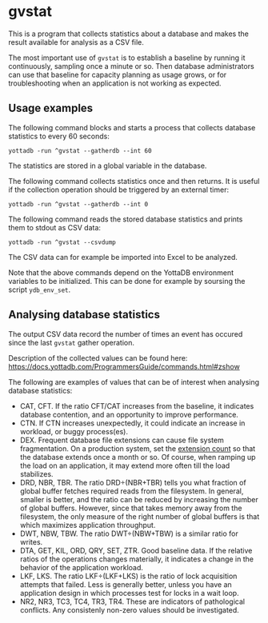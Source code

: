 # gvstat

This is a program that collects statistics about a database and makes the result available for analysis as a CSV file.

The most important use of `gvstat` is to establish a baseline by running it continuously, sampling once a minute or so. Then database administrators can use that baseline for capacity planning as usage grows, or for troubleshooting when an application is not working as expected.

## Usage examples

The following command blocks and starts a process that collects database statistics to every 60 seconds:

```
yottadb -run ^gvstat --gatherdb --int 60
```

The statistics are stored in a global variable in the database.

The following command collects statistics once and then returns. It is useful if the collection operation should be triggered by an external timer:

```
yottadb -run ^gvstat --gatherdb --int 0
```

The following command reads the stored database statistics and prints them to stdout as CSV data:

```
yottadb -run ^gvstat --csvdump
```

The CSV data can for example be imported into Excel to be analyzed.

Note that the above commands depend on the YottaDB environment variables to be initialized. This can be done for example by soursing the script `ydb_env_set`.

## Analysing database statistics

The output CSV data record the number of times an event has occured since the last `gvstat` gather operation.

Description of the collected values can be found here: https://docs.yottadb.com/ProgrammersGuide/commands.html#zshow

The following are examples of values that can be of interest when analysing database statistics:

- CAT, CFT. If the ratio CFT/CAT increases from the baseline, it indicates database contention, and an opportunity to improve performance.
- CTN. If CTN increases unexpectedly, it could indicate an increase in workload, or buggy process(es).
- DEX. Frequent database file extensions can cause file system fragmentation. On a production system, set the [extension count](https://docs.yottadb.com/AdminOpsGuide/dbmgmt.html#extension-count) so that the database extends once a month or so. Of course, when ramping up the load on an application, it may extend more often till the load stabilizes.
- DRD, NBR, TBR. The ratio DRD÷(NBR+TBR) tells you what fraction of global buffer fetches required reads from the filesystem. In general, smaller is better, and the ratio can be reduced by increasing the number of global buffers. However, since that takes memory away from the filesystem, the only measure of the right number of global buffers is that which maximizes application throughput.
- DWT, NBW, TBW. The ratio DWT÷(NBW+TBW) is a similar ratio for writes.
- DTA, GET, KIL, ORD, QRY, SET, ZTR. Good baseline data. If the relative ratios of the operations changes materially, it indicates a change in the behavior of the application workload.
- LKF, LKS. The ratio LKF÷(LKF+LKS) is the ratio of lock acquisition attempts that failed. Less is generally better, unless you have an application design in which processes test for locks in a wait loop.
- NR2, NR3, TC3, TC4, TR3, TR4. These are indicators of pathological conflicts. Any consistenly non-zero values should be investigated.
